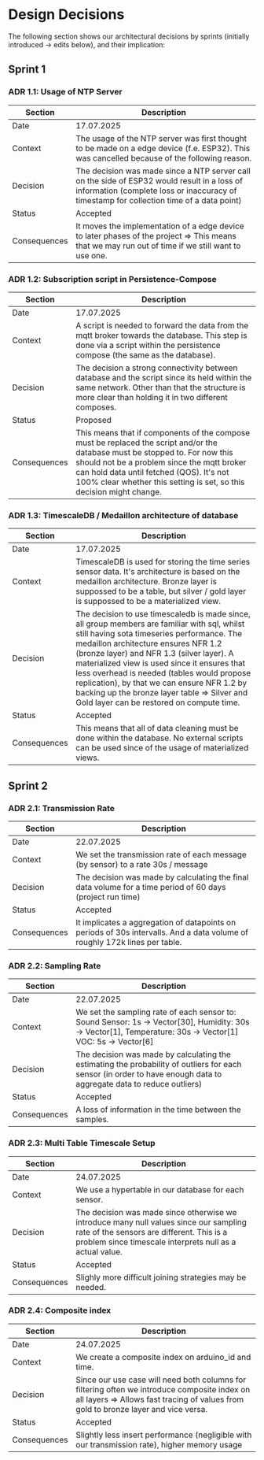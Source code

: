 Design Decisions 
================
The following section shows our architectural decisions by sprints (initially introduced -> edits below), and their implication:

## Sprint 1

### ADR 1.1: Usage of NTP Server
<table>
  <thead>
    <tr>
      <th>Section</th>
      <th>Description</th>
    </tr>
  </thead>
  <tbody>
    <tr>
      <td>Date</td>
      <td>17.07.2025</td>
    </tr>
    <tr>
      <td>Context</td>
      <td>The usage of the NTP server was first thought to be made on a edge device (f.e. ESP32). This was cancelled because of the following reason.</td>
    </tr>
    <tr>
      <td>Decision</td>
      <td>The decision was made since a NTP server call on the side of ESP32 would result in a loss of information (complete loss or inaccuracy of timestamp for collection time of a data point)</td>
    </tr>
    <tr>
      <td>Status</td>
      <td>Accepted</td>
    </tr>
    <tr>
      <td>Consequences</td>
      <td>It moves the implementation of a edge device to later phases of the project => This means that we may run out of time if we still want to use one.</td>
    </tr>
  </tbody>
</table>


### ADR 1.2: Subscription script in Persistence-Compose
<table>
  <thead>
    <tr>
      <th>Section</th>
      <th>Description</th>
    </tr>
  </thead>
  <tbody>
    <tr>
      <td>Date</td>
      <td>17.07.2025</td>
    </tr>
    <tr>
      <td>Context</td>
      <td>A script is needed to forward the data from the mqtt broker towards the database. This step is done via a script within the persistence compose (the same as the database).</td>
    </tr>
    <tr>
      <td>Decision</td>
      <td>The decision a strong connectivity between database and the script since its held within the same network. Other than that the structure is more clear than holding it in two different composes.</td>
    </tr>
    <tr>
      <td>Status</td>
      <td>Proposed</td>
    </tr>
    <tr>
      <td>Consequences</td>
      <td>This means that if components of the compose must be replaced the script and/or the database must be stopped to. For now this should not be a problem since the mqtt broker can hold data until fetched (QOS). It's not 100% clear whether this setting is set, so this decision might change.</td>
    </tr>
  </tbody>
</table>

### ADR 1.3: TimescaleDB / Medaillon architecture of database
<table>
  <thead>
    <tr>
      <th>Section</th>
      <th>Description</th>
    </tr>
  </thead>
  <tbody>
    <tr>
      <td>Date</td>
      <td>17.07.2025</td>
    </tr>
    <tr>
      <td>Context</td>
      <td>TimescaleDB is used for storing the time series sensor data. It's architecture is based on the medaillon architecture. Bronze layer is suppossed to be a table, but silver / gold layer is suppossed to be a materialized view.</td>
    </tr>
    <tr>
      <td>Decision</td>
      <td>The decision to use timescaledb is made since, all group members are familiar with sql, whilst still having sota timeseries performance. The medaillon architecture ensures NFR 1.2 (bronze layer) and NFR 1.3 (silver layer). A materialized view is used since it ensures that less overhead is needed (tables would propose replication), by that we can ensure NFR 1.2 by backing up the bronze layer table => Silver and Gold layer can be restored on compute time.</td>
    </tr>
    <tr>
      <td>Status</td>
      <td>Accepted</td>
    </tr>
    <tr>
      <td>Consequences</td>
      <td>This means that all of data cleaning must be done within the database. No external scripts can be used since of the usage of materialized views.</td>
    </tr>
  </tbody>
</table>

## Sprint 2

### ADR 2.1: Transmission Rate
<table>
  <thead>
    <tr>
      <th>Section</th>
      <th>Description</th>
    </tr>
  </thead>
  <tbody>
    <tr>
      <td>Date</td>
      <td>22.07.2025</td>
    </tr>
    <tr>
      <td>Context</td>
      <td>We set the transmission rate of each message (by sensor) to a rate 30s / message</td>
    </tr>
    <tr>
      <td>Decision</td>
      <td>The decision was made by calculating the final data volume for a time period of 60 days (project run time)</td>
    </tr>
    <tr>
      <td>Status</td>
      <td>Accepted</td>
    </tr>
    <tr>
      <td>Consequences</td>
      <td>It implicates a aggregation of datapoints on periods of 30s intervalls. And a data volume of roughly 172k lines per table.</td>
    </tr>
  </tbody>
</table>

### ADR 2.2: Sampling Rate
<table>
  <thead>
    <tr>
      <th>Section</th>
      <th>Description</th>
    </tr>
  </thead>
  <tbody>
    <tr>
      <td>Date</td>
      <td>22.07.2025</td>
    </tr>
    <tr>
      <td>Context</td>
      <td>We set the sampling rate of each sensor to: Sound Sensor: 1s -> Vector[30], Humidity: 30s -> Vector[1], Temperature: 30s -> Vector[1]
VOC: 5s -> Vector[6]</td>
    </tr>
    <tr>
      <td>Decision</td>
      <td>The decision was made by calculating the estimating the probability of outliers for each sensor (in order to have enough data to aggregate data to reduce outliers)</td>
    </tr>
    <tr>
      <td>Status</td>
      <td>Accepted</td>
    </tr>
    <tr>
      <td>Consequences</td>
      <td>A loss of information in the time between the samples.</td>
    </tr>
  </tbody>
</table>

### ADR 2.3: Multi Table Timescale Setup
<table>
  <thead>
    <tr>
      <th>Section</th>
      <th>Description</th>
    </tr>
  </thead>
  <tbody>
    <tr>
      <td>Date</td>
      <td>24.07.2025</td>
    </tr>
    <tr>
      <td>Context</td>
      <td>We use a hypertable in our database for each sensor.</td>
    </tr>
    <tr>
      <td>Decision</td>
      <td>The decision was made since otherwise we introduce many null values since our sampling rate of the sensors are different. This is a problem since timescale interprets null as a actual value.</td>
    </tr>
    <tr>
      <td>Status</td>
      <td>Accepted</td>
    </tr>
    <tr>
      <td>Consequences</td>
      <td>Slighly more difficult joining strategies may be needed.</td>
    </tr>
  </tbody>
</table>

### ADR 2.4: Composite index
<table>
  <thead>
    <tr>
      <th>Section</th>
      <th>Description</th>
    </tr>
  </thead>
  <tbody>
    <tr>
      <td>Date</td>
      <td>24.07.2025</td>
    </tr>
    <tr>
      <td>Context</td>
      <td>We create a composite index on arduino_id and time.</td>
    </tr>
    <tr>
      <td>Decision</td>
      <td>Since our use case will need both columns for filtering often we introduce composite index on all layers => Allows fast tracing of values from gold to bronze layer and vice versa.</td>
    </tr>
    <tr>
      <td>Status</td>
      <td>Accepted</td>
    </tr>
    <tr>
      <td>Consequences</td>
      <td>Slightly less insert performance (negligible with our transmission rate), higher memory usage</td>
    </tr>
  </tbody>
</table>

